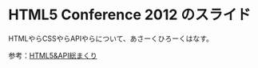 HTML5 Conference 2012 のスライド
===============================

HTMLやらCSSやらAPIやらについて、あさーくひろーくはなす。

参考：[HTML5&API総まくり](http://www.slideshare.net/shumpei/html5api-10703643)
